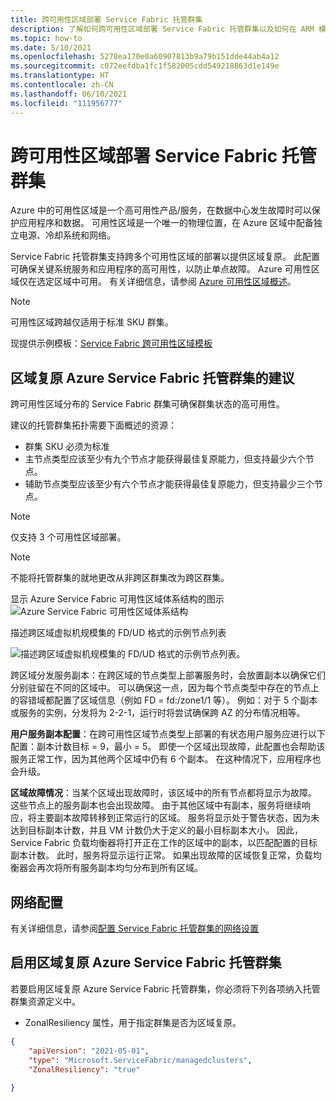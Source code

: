 ```yaml
---
title: 跨可用性区域部署 Service Fabric 托管群集
description: 了解如何跨可用性区域部署 Service Fabric 托管群集以及如何在 ARM 模板中进行配置。
ms.topic: how-to
ms.date: 5/10/2021
ms.openlocfilehash: 5278ea170e0a60907813b9a79b151dde44ab4a12
ms.sourcegitcommit: c072eefdba1fc1f582005cdd549218863d1e149e
ms.translationtype: HT
ms.contentlocale: zh-CN
ms.lasthandoff: 06/10/2021
ms.locfileid: "111956777"
---
```

# <a name="deploy-a-service-fabric-managed-cluster-across-availability-zones"></a>跨可用性区域部署 Service Fabric 托管群集

Azure 中的可用性区域是一个高可用性产品/服务，在数据中心发生故障时可以保护应用程序和数据。 可用性区域是一个唯一的物理位置，在 Azure 区域中配备独立电源、冷却系统和网络。

Service Fabric 托管群集支持跨多个可用性区域的部署以提供区域复原。 此配置可确保关键系统服务和应用程序的高可用性，以防止单点故障。 Azure 可用性区域仅在选定区域中可用。 有关详细信息，请参阅 [Azure 可用性区域概述](../availability-zones/az-overview.md)。

>[!NOTE]
>可用性区域跨越仅适用于标准 SKU 群集。

现提供示例模板：[Service Fabric 跨可用性区域模板](https://github.com/Azure-Samples/service-fabric-cluster-templates)

## <a name="recommendations-for-zone-resilient-azure-service-fabric-managed-clusters"></a>区域复原 Azure Service Fabric 托管群集的建议
跨可用性区域分布的 Service Fabric 群集可确保群集状态的高可用性。 

建议的托管群集拓扑需要下面概述的资源：

* 群集 SKU 必须为标准
* 主节点类型应该至少有九个节点才能获得最佳复原能力，但支持最少六个节点。
* 辅助节点类型应该至少有六个节点才能获得最佳复原能力，但支持最少三个节点。

>[!NOTE]
>仅支持 3 个可用性区域部署。

>[!NOTE]
> 不能将托管群集的就地更改从非跨区群集改为跨区群集。

显示 Azure Service Fabric 可用性区域体系结构的图示 ![Azure Service Fabric 可用性区域体系结构][sf-multi-az-arch]

描述跨区域虚拟机规模集的 FD/UD 格式的示例节点列表

 ![描述跨区域虚拟机规模集的 FD/UD 格式的示例节点列表。][sfmc-multi-az-nodes]

跨区域分发服务副本：在跨区域的节点类型上部署服务时，会放置副本以确保它们分别驻留在不同的区域中。 可以确保这一点，因为每个节点类型中存在的节点上的容错域都配置了区域信息（例如 FD = fd:/zone1/1 等）。 例如：对于 5 个副本或服务的实例，分发将为 2-2-1，运行时将尝试确保跨 AZ 的分布情况相等。

**用户服务副本配置**：在跨可用性区域节点类型上部署的有状态用户服务应进行以下配置：副本计数目标 = 9，最小 = 5。 即使一个区域出现故障，此配置也会帮助该服务正常工作，因为其他两个区域中仍有 6 个副本。 在这种情况下，应用程序也会升级。

**区域故障情况**：当某个区域出现故障时，该区域中的所有节点都将显示为故障。 这些节点上的服务副本也会出现故障。 由于其他区域中有副本，服务将继续响应，将主要副本故障转移到正常运行的区域。 服务将显示处于警告状态，因为未达到目标副本计数，并且 VM 计数仍大于定义的最小目标副本大小。 因此，Service Fabric 负载均衡器将打开正在工作的区域中的副本，以匹配配置的目标副本计数。 此时，服务将显示运行正常。 如果出现故障的区域恢复正常，负载均衡器会再次将所有服务副本均匀分布到所有区域。

## <a name="networking-configuration"></a>网络配置
有关详细信息，请参阅[配置 Service Fabric 托管群集的网络设置](./how-to-managed-cluster-networking.md)

## <a name="enabling-a-zone-resilient-azure-service-fabric-managed-cluster"></a>启用区域复原 Azure Service Fabric 托管群集
若要启用区域复原 Azure Service Fabric 托管群集，你必须将下列各项纳入托管群集资源定义中。

* ZonalResiliency 属性，用于指定群集是否为区域复原。

```json
{
    "apiVersion": "2021-05-01",
    "type": "Microsoft.ServiceFabric/managedclusters",
    "ZonalResiliency": "true"
    
}
```
[sf-architecture]: ./media/service-fabric-cross-availability-zones/sf-cross-az-topology.png
[sf-architecture]: ./media/service-fabric-cross-availability-zones/sf-cross-az-topology.png
[sf-multi-az-arch]: ./media/service-fabric-cross-availability-zones/sf-multi-az-topology.png
[sfmc-multi-az-nodes]: ./media/how-to-managed-cluster-availability-zones/sfmc-multi-az-nodes.png